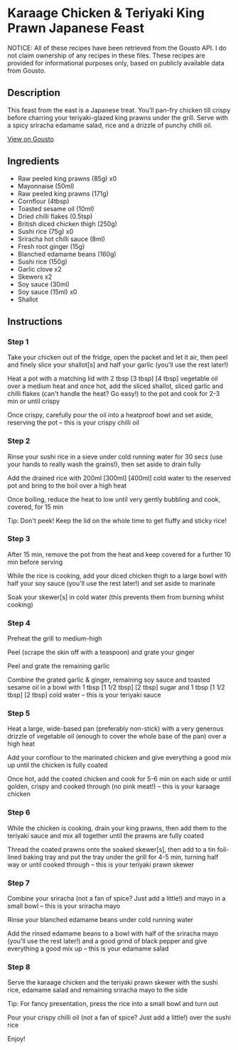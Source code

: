 # Karaage Chicken & Teriyaki King Prawn Japanese Feast

NOTICE: All of these recipes have been retrieved from the Gousto API. I do not claim ownership of any recipes in these files. These recipes are provided for informational purposes only, based on publicly available data from Gousto.

## Description

This feast from the east is a Japanese treat. You’ll pan-fry chicken till crispy before charring your teriyaki-glazed king prawns under the grill. Serve with a spicy sriracha edamame salad, rice and a drizzle of punchy chilli oil.

[View on Gousto](https://www.gousto.co.uk/recipes/cookbook/karaage-chicken-teriyaki-king-prawn-japanese-feast)

## Ingredients

- Raw peeled king prawns (85g) x0
- Mayonnaise (50ml)
- Raw peeled king prawns (171g)
- Cornflour (4tbsp)
- Toasted sesame oil (10ml)
- Dried chilli flakes (0.5tsp)
- British diced chicken thigh (250g)
- Sushi rice (75g) x0
- Sriracha hot chilli sauce (8ml)
- Fresh root ginger (15g)
- Blanched edamame beans (160g)
- Sushi rice (150g)
- Garlic clove x2
- Skewers x2
- Soy sauce (30ml)
- Soy sauce (15ml) x0
- Shallot

## Instructions


### Step 1

Take your chicken out of the fridge, open the packet and let it air, then peel and finely slice your shallot[s]<span class="text-danger"> </span>and half your garlic (you'll use the rest later!)

Heat a pot with a matching lid with 2 tbsp <span class="text-purple">[3 tbsp]</span> <span class="text-danger">[4 tbsp]</span> vegetable oil over a medium heat and once hot, add the sliced shallot, sliced garlic and chilli flakes (can't handle the heat? Go easy!) to the pot and cook for 2-3 min or until crispy

Once crispy, carefully pour the oil into a heatproof bowl and set aside, reserving the pot – this is your crispy chilli oil


### Step 2

Rinse your sushi rice in a sieve under cold running water for 30 secs (use your hands to really wash the grains!), then set aside to drain fully

Add the drained rice with 200ml <span class="text-purple">[300ml]</span><span class="text-danger"> [400ml]</span> cold water to the reserved pot and bring to the boil over a high heat

Once boiling, reduce the heat to low until very gently bubbling and cook, covered, for 15 min

Tip: Don't peek! Keep the lid on the whole time to get fluffy and sticky rice!


### Step 3

After 15 min, remove the pot from the heat and keep covered for a further 10 min before serving

While the rice is cooking, add your diced chicken thigh to a large bowl with half your soy sauce (you'll use the rest later!) and set aside to marinate

Soak your skewer[s] in cold water (this prevents them from burning whilst cooking)


### Step 4

Preheat the grill to medium-high

Peel (scrape the skin off with a teaspoon) and grate your ginger

Peel and grate the remaining garlic

Combine the grated garlic & ginger, remaining soy sauce and toasted sesame oil in a bowl with 1 tbsp <span class="text-purple">[1 1/2 tbsp]</span><span class="text-danger"> [2 tbsp] </span>sugar and 1 tbsp <span class="text-purple">[1 1/2 tbsp]</span> <span class="text-danger">[2 tbsp] </span>cold water – this is your teriyaki sauce


### Step 5

Heat a large, wide-based pan (preferably non-stick) with a very generous drizzle of vegetable oil (enough to cover the whole base of the pan) over a high heat

Add your cornflour to the marinated chicken and give everything a good mix up until the chicken is fully coated

Once hot, add the coated chicken and cook for 5-6 min on each side or until golden, crispy and cooked through (no pink meat!) – this is your karaage chicken


### Step 6

While the chicken is cooking, drain your king prawns, then add them to the teriyaki sauce and mix all together until the prawns are fully coated

Thread the coated prawns onto the soaked skewer[s], then add to a tin foil-lined baking tray and put the tray under the grill for 4-5 min, turning half way or until cooked through – this is your teriyaki prawn skewer


### Step 7

Combine your sriracha (not a fan of spice? Just add a little!) and mayo in a small bowl – this is your sriracha mayo

Rinse your blanched edamame beans under cold running water

Add the rinsed edamame beans to a bowl with half of the sriracha mayo (you'll use the rest later!) and a good grind of black pepper and give everything a good mix up – this is your edamame salad

### Step 8

Serve the karaage chicken and the teriyaki prawn skewer with the sushi rice, edamame salad and remaining sriracha mayo to the side

Tip: For fancy presentation, press the rice into a small bowl and turn out

Pour your crispy chilli oil (not a fan of spice? Just add a little!) over the sushi rice

Enjoy!

